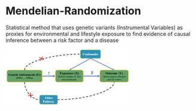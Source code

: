 # Mendelian-Randomization
Statistical method that uses genetic variants (Instrumental Variables) as proxies for environmental and lifestyle exposure to find evidence of causal inference between a risk factor and a disease

![Alt Text](https://github.com/Namratha-shivani/Mendelian-Randomization/blob/main/MR.png?raw=true)
